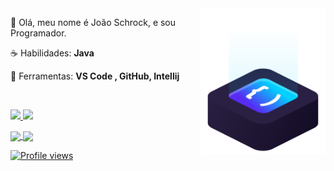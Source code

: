 <img src="ilus-code.svg" min-width="200px" max-width="200px" width="200px" align="right" alt="logo iuricode">

<p align="left"> 
 🤙 Olá, meu nome é João Schrock, e sou Programador.
</p>

<p align="left">
 ☕ Habilidades: <strong>Java</strong>
</p>

<p align="left">
  💼 Ferramentas: <strong>VS Code , GitHub, Intellij</strong>
</p>





<br>



<p align="left">
  <a href="https://www.instagram.com/joaoschrock/" alt="Instagram">
    <img src="https://img.shields.io/badge/-Instagram-6610F2?style=for-the-badge&logo=Instagram&logoColor=FFFFFF&link=https://www.instagram.com/iuricode"/>
  </a>
  
  <a href="https://www.linkedin.com/in/jo%C3%A3o-schrock-b36560209" alt="Linkedin">
    <img src="https://img.shields.io/badge/-Linkedin-6610F2?style=for-the-badge&logo=Linkedin&logoColor=FFFFFF&link=https://www.linkedin.com/in/iuricode"/>
  </a>

</p>
<p align="height">
<a href="https://https://github.com/JoaoSchrock">
  <img 
       align="center"
       height="140em" src="https://github-readme-stats.vercel.app/api?username=joaoSchrock&show_icons=true&theme=rose_pine&include_all_commits=true&count_private=true"/>
  <img 
       align="center"
       height="140em" src="https://github-readme-stats.vercel.app/api/top-langs/?username=JoaoSchrock&layout=compact&langs_count=7&theme=rose_pine"/>  
    <p align="left"> <img src="https://komarev.com/ghpvc/?username=joaoschrock&color=yellow" alt="Profile views" /> 
 </p>
    <a href="https://twitter.com/joao_schrock" target="_blank">
     




